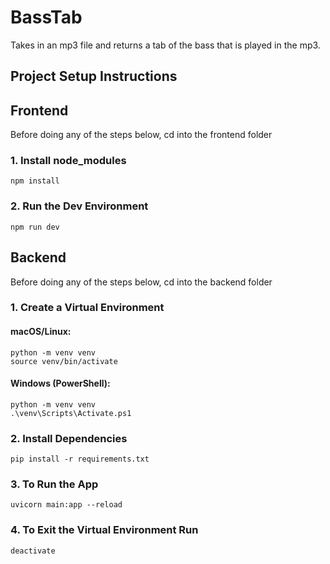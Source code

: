 # BassTab
Takes in an mp3 file and returns a tab  of the bass that is played in the mp3.

## Project Setup Instructions
## Frontend
Before doing any of the steps below, cd into the frontend folder
### 1. Install node_modules
```
npm install
```

### 2. Run the Dev Environment
```
npm run dev
```

## Backend
Before doing any of the steps below, cd into the backend folder
### 1. Create a Virtual Environment
#### macOS/Linux:
```
python -m venv venv
source venv/bin/activate
```

#### Windows (PowerShell):
```
python -m venv venv
.\venv\Scripts\Activate.ps1
```

### 2. Install Dependencies
```
pip install -r requirements.txt
```

### 3. To Run the App
```
uvicorn main:app --reload
```

### 4. To Exit the Virtual Environment Run
```
deactivate
```
